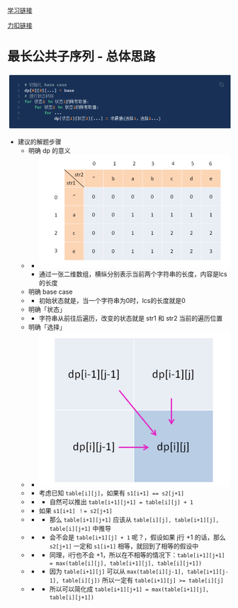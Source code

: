 [学习链接](https://labuladong.gitbook.io/algo/dong-tai-gui-hua-xi-lie/zui-chang-gong-gong-zi-xu-lie)

[力扣链接](https://leetcode-cn.com/problems/longest-common-subsequence/)

# 最长公共子序列 - 总体思路

![1](10_26/1.png)

- 建议的解题步骤
  - 明确 dp 的意义
  - - ![1](10_27/1.png)
    - 通过一张二维数组，横纵分别表示当前两个字符串的长度，内容是lcs的长度
  - 明确 base case
  - - 初始状态就是，当一个字符串为0时，lcs的长度就是0
  - 明确「状态」
  - - 字符串从前往后遍历，改变的状态就是 str1 和 str2 当前的遍历位置
  - 明确「选择」
  - - ![2](10_27/2.png)
  - - 考虑已知 `table[i][j]`，如果有 `s1[i+1] == s2[j+1]`
  - - - 自然可以推出 `table[i+1][j+1] = table[i][j] + 1`
  - - 如果 `s1[i+1] ！= s2[j+1]`
  - - - 那么 `table[i+1][j+1]` 应该从 `table[i][j], table[i+1][j], table[i][j+1]` 中推导
  - - - 会不会是 `table[i+1][j] + 1` 呢？，假设如果 j行 +1 的话，那么 `s2[j+1]` 一定和 `s1[i+1]` 相等，就回到了相等的假设中
  - - - 同理，i行也不会 +1，所以在不相等的情况下：`table[i+1][j+1] = max(table[i][j], table[i+1][j], table[i][j+1])`
  - - - 因为 `table[i+1][j]` 可以从 `max(table[i][j-1], table[i+1][j-1], table[i][j])` 所以一定有 `table[i+1][j] >= table[i][j]`
  - - - 所以可以简化成 `table[i+1][j+1] = max(table[i+1][j], table[i][j+1])`